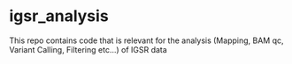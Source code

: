 # igsr_analysis
This repo contains code that is relevant for the analysis (Mapping, BAM qc, Variant Calling, Filtering etc...) of IGSR data
